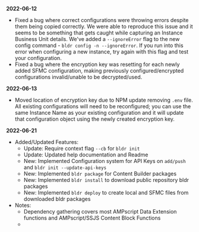 **2022-06-12**

-   Fixed a bug where correct configurations were throwing errors despite them being copied correctly. We were able to reproduce this issue and it seems to be something that gets caught while capturing an Instance Business Unit details. We've added a `--ignoreError` flag to the new config command - `bldr config -n --ignoreError`. If you run into this error when configuring a new instance, try again with this flag and test your configuration.
-   Fixed a bug where the encryption key was resetting for each newly added SFMC configuration, making previously configured/encrypted configurations invalid/unable to be decrypted/used.

**2022-06-13**

-   Moved location of encryption key due to NPM update removing `.env` file. All existing configurations will need to be reconfigured; you can use the same Instance Name as your existing configuration and it will update that configuration object using the newly created encryption key.

**2022-06-21**

-   Added/Updated Features:
    -   Update: Require context flag `--cb` for `bldr init`
    -   Update: Updated help documentation and Readme
    -   New: Implemented Configuration system for API Keys on `add/push` and `bldr init --update-api-keys`
    -   New: Implemented `bldr package` for Content Builder packages
    -   New: Implemented `bldr install` to download public repository bldr packages
    -   New: Implemented `bldr deploy` to create local and SFMC files from downloaded bldr packages
-   Notes:
    -   Dependency gathering covers most AMPscript Data Extension functions and AMPscript/SSJS Content Block Functions
    -
